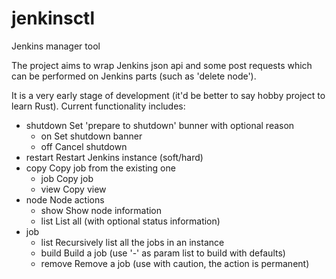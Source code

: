 # jenkinsctl
Jenkins manager tool

The project aims to wrap Jenkins json api and some post requests which
can be performed on Jenkins parts (such as 'delete node').

It is a very early stage of development (it'd be better to say hobby project to learn Rust).
Current functionality includes:
- shutdown  Set 'prepare to shutdown' bunner with optional reason
	- on    Set shutdown banner
	- off   Cancel shutdown
- restart   Restart Jenkins instance (soft/hard)
- copy      Copy job from the existing one
	- job   Copy job
	- view  Copy view
- node      Node actions
	- show  Show node information
	- list  List all (with optional status information)
- job
    - list    Recursively list all the jobs in an instance
    - build   Build a job (use '-' as param list to build with defaults)
    - remove  Remove a job (use with caution, the action is permanent)
